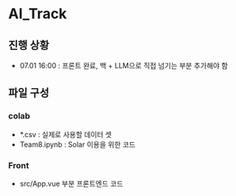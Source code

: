 # AI_Track

## 진행 상황
- 07.01 16:00 : 프론트 완료, 백 + LLM으로 직접 넘기는 부분 추가해야 함

## 파일 구성
### colab
- *.csv : 실제로 사용할 데이터 셋
- Team8.ipynb : Solar 이용을 위한 코드

### Front
- src/App.vue 부분 프론트엔드 코드

